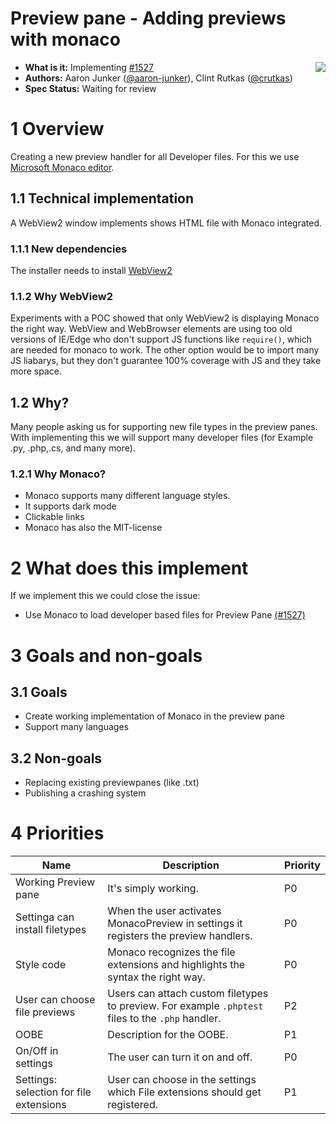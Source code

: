 # **Preview pane - Adding previews with monaco**

<img align="right" src="../images/overview/PT_small.png" />

- **What is it:** Implementing [#1527](https://github.com/microsoft/PowerToys/issues/1527)
- **Authors:** Aaron Junker ([@aaron-junker](https://github.com/aaron-junker)), Clint Rutkas ([@crutkas](https://github.com/crutkas))
- **Spec Status:** Waiting for review

# 1 Overview

Creating a new preview handler for all Developer files. For this we use [Microsoft Monaco editor](https://github.com/microsoft/monaco-editor). 

## 1.1 Technical implementation

A WebView2 window implements shows HTML file with Monaco integrated.

### 1.1.1 New dependencies

The installer needs to install [WebView2](https://developer.microsoft.com/en-us/microsoft-edge/webview2/)

### 1.1.2 Why WebView2

Experiments with a POC showed that only WebView2 is displaying Monaco the right way. WebView and WebBrowser elements are using too old versions of IE/Edge who don't support JS functions like `require()`, which are needed for monaco to work. The other option would be to import many JS liabarys, but they don't guarantee 100% coverage with JS and they take more space.

## 1.2 Why?

Many people asking us for supporting new file types in the preview panes. With implementing this we will support many developer files (for Example .py, .php,.cs, and many more).

### 1.2.1 Why Monaco?

* Monaco supports many different language styles. 
* It supports dark mode
* Clickable links
* Monaco has also the MIT-license

# 2 What does this implement

If we implement this we could close the issue:

* Use Monaco to load developer based files for Preview Pane [(#1527)](https://github.com/microsoft/PowerToys/issues/1527)
 
# 3 Goals and non-goals
## 3.1 Goals
 
* Create working implementation of Monaco in the preview pane
* Support many languages
 
## 3.2 Non-goals

* Replacing existing previewpanes (like .txt)
* Publishing a crashing system

# 4 Priorities

|Name|Description|Priority|
|----|-----------|--------|
|Working Preview pane|It's simply working.|P0|
|Settinga can install filetypes|When the user activates MonacoPreview in settings it registers the preview handlers.|P0|
|Style code|Monaco recognizes the file extensions and highlights the syntax the right way.|P0|
|User can choose file previews|Users can attach custom filetypes to preview. For example `.phptest` files to the `.php` handler.|P2|
|OOBE|Description for the OOBE.|P1|
|On/Off in settings|The user can turn it on and off.|P0|
|Settings: selection for file extensions|User can choose in the settings which File extensions should get registered.|P1|
